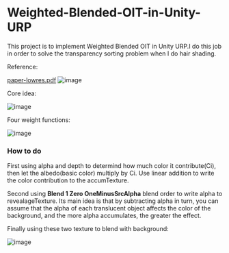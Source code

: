 # Weighted-Blended-OIT-in-Unity-URP
This project is to implement Weighted Blended OIT in Unity URP.I do this job in order to solve the transparency sorting problem when I do hair shading.


Reference:

[paper-lowres.pdf](https://github.com/HigashiSan/Weighted-Blended-OIT-in-Unity-URP/files/10974002/paper-lowres.pdf)
![image](https://user-images.githubusercontent.com/56297955/225170769-d0a305b8-f2c0-495d-917a-5135ed860bb9.png)


Core idea:

![image](https://user-images.githubusercontent.com/56297955/225149597-95f29a0d-4470-43de-8cac-c5c4cf3a0e9a.png)


Four weight functions:

![image](https://user-images.githubusercontent.com/56297955/225148444-61f9a513-1bee-4978-9f04-ec167ad3df83.png)

### How to do
First using alpha and depth to determind how much color it contribute(Ci), then let the albedo(basic color) multiply by Ci. Use linear addition to write the color contribution to the accumTexture. 

Second using **Blend 1 Zero OneMinusSrcAlpha** blend order to write alpha to revealageTexture. Its main idea is that by subtracting alpha in turn, you can assume that the alpha of each translucent object affects the color of the background, and the more alpha accumulates, the greater the effect.

Finally using these two texture to blend with background:

![image](https://user-images.githubusercontent.com/56297955/226152483-fbf93649-2456-4a4f-8fa9-28bba098881f.png)

